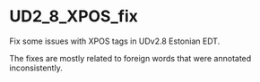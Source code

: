 # UD2_8_XPOS_fix

Fix some issues with XPOS tags in UDv2.8 Estonian EDT. 

The fixes are mostly related to foreign words that were annotated inconsistently.
